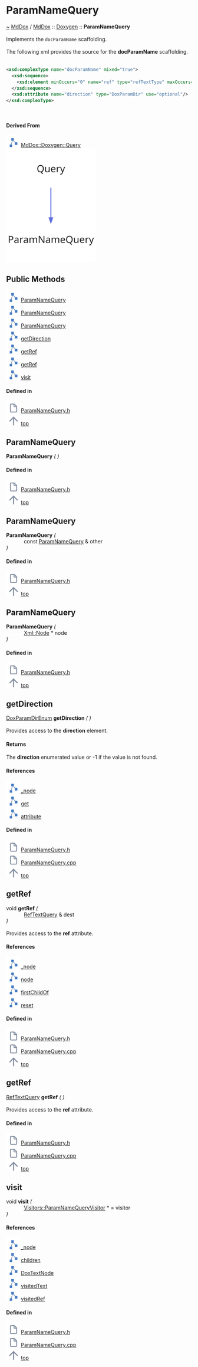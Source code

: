 <a id="paramnamequery"></a>
<h1>ParamNameQuery</h1>
<a id="a02515"></a>
<a href="https://github.com/CharlesCarley/MdDox#~">~</a>
<a href="index.md#index">MdDox</a>
<span class="inline-text">/</span>
<a href="a01838.md#mddox">MdDox</a>
<span class="inline-text">::</span>
<a href="a01843.md#doxygen">Doxygen</a>
<span class="inline-text">::</span>
<span class="bold-text"><b>ParamNameQuery</b></span>
<br/>
<br/>
<span class="inline-text">Implements the </span>
<code class="typewriter">docParamName</code>
<span class="inline-text"> scaffolding. </span>
<br/>
<br/>
<span class="inline-text">The following xml provides the source for the </span>
<span class="bold-text"><b>docParamName</b></span>
<span class="inline-text"> scaffolding. </span>
<br/>
<br/>

```xml
<xsd:complexType name="docParamName" mixed="true">
  <xsd:sequence>
    <xsd:element minOccurs="0" name="ref" type="refTextType" maxOccurs="1"/>
  </xsd:sequence>
  <xsd:attribute name="direction" type="DoxParamDir" use="optional"/>
</xsd:complexType>
```
<br/>
<a id="derived-from"></a>
<h4>Derived From</h4>
<div class="icon-link">
<img src="../images/class.svg"/><a href="a02267.md#query">MdDox::Doxygen::Query</a>
</div>
<img src="../images/dot/internal-diagram-54.dot.svg"/><br/>
<a id="public-methods"></a>
<h2>Public Methods</h2>
<span class="icon-list-item"><a href="#paramnamequery" class="icon-list-item"><img src="../images/class.svg" class="icon-list-item"/><span class="icon-list-item">ParamNameQuery</span>
</a>
</span>
<br/>
<span class="icon-list-item"><a href="#paramnamequery" class="icon-list-item"><img src="../images/class.svg" class="icon-list-item"/><span class="icon-list-item">ParamNameQuery</span>
</a>
</span>
<br/>
<span class="icon-list-item"><a href="#paramnamequery" class="icon-list-item"><img src="../images/class.svg" class="icon-list-item"/><span class="icon-list-item">ParamNameQuery</span>
</a>
</span>
<br/>
<span class="icon-list-item"><a href="#getdirection" class="icon-list-item"><img src="../images/class.svg" class="icon-list-item"/><span class="icon-list-item">getDirection</span>
</a>
</span>
<br/>
<span class="icon-list-item"><a href="#getref" class="icon-list-item"><img src="../images/class.svg" class="icon-list-item"/><span class="icon-list-item">getRef</span>
</a>
</span>
<br/>
<span class="icon-list-item"><a href="#getref" class="icon-list-item"><img src="../images/class.svg" class="icon-list-item"/><span class="icon-list-item">getRef</span>
</a>
</span>
<br/>
<span class="icon-list-item"><a href="#visit" class="icon-list-item"><img src="../images/class.svg" class="icon-list-item"/><span class="icon-list-item">visit</span>
</a>
</span>
<br/>
<a id="defined-in"></a>
<h4>Defined in</h4>
<span class="icon-list-item"><a href="https://github.com/CharlesCarley/MdDox/blob/master/Tools/Doxygen/ParamNameQuery.h#L64" class="icon-list-item"><img src="../images/file.svg" class="icon-list-item"/><span class="icon-list-item">ParamNameQuery.h</span>
</a>
</span>
<br/>
<span class="icon-list-item"><a href="#paramnamequery" class="icon-list-item"><img src="../images/jumpToTop.svg" class="icon-list-item"/><span class="icon-list-item">top</span>
</a>
</span>
<a id="paramnamequery"></a>
<h2>ParamNameQuery</h2>
<span class="bold-text"><b>ParamNameQuery</b></span>
<span class="italic-text"><i>(</i></span>
<span class="italic-text"><i>)</i></span>
<a id="defined-in"></a>
<h4>Defined in</h4>
<span class="icon-list-item"><a href="https://github.com/CharlesCarley/MdDox/blob/master/Tools/Doxygen/ParamNameQuery.h#L66" class="icon-list-item"><img src="../images/file.svg" class="icon-list-item"/><span class="icon-list-item">ParamNameQuery.h</span>
</a>
</span>
<br/>
<span class="icon-list-item"><a href="#paramnamequery" class="icon-list-item"><img src="../images/jumpToTop.svg" class="icon-list-item"/><span class="icon-list-item">top</span>
</a>
</span>
<br/>
<a id="paramnamequery"></a>
<h2>ParamNameQuery</h2>
<span class="bold-text"><b>ParamNameQuery</b></span>
<span class="italic-text"><i>(</i></span>
<div class="paragraph">
<span class="paragraph"><img src="../images/horSpace24px.svg"/><span class="inline-text">const </span>
<a href="a02515.md#paramnamequery">ParamNameQuery</a>
<span class="inline-text"> &amp;</span>
<span class="inline-text">other</span>
</span>
</div>
<span class="italic-text"><i>)</i></span>
<a id="defined-in"></a>
<h4>Defined in</h4>
<span class="icon-list-item"><a href="https://github.com/CharlesCarley/MdDox/blob/master/Tools/Doxygen/ParamNameQuery.h#L67" class="icon-list-item"><img src="../images/file.svg" class="icon-list-item"/><span class="icon-list-item">ParamNameQuery.h</span>
</a>
</span>
<br/>
<span class="icon-list-item"><a href="#paramnamequery" class="icon-list-item"><img src="../images/jumpToTop.svg" class="icon-list-item"/><span class="icon-list-item">top</span>
</a>
</span>
<br/>
<a id="paramnamequery"></a>
<h2>ParamNameQuery</h2>
<span class="bold-text"><b>ParamNameQuery</b></span>
<span class="italic-text"><i>(</i></span>
<div class="paragraph">
<span class="paragraph"><img src="../images/horSpace24px.svg"/><a href="a02111.md#node">Xml::Node</a>
<span class="inline-text"> *</span>
<span class="inline-text">node</span>
</span>
</div>
<span class="italic-text"><i>)</i></span>
<a id="defined-in"></a>
<h4>Defined in</h4>
<span class="icon-list-item"><a href="https://github.com/CharlesCarley/MdDox/blob/master/Tools/Doxygen/ParamNameQuery.h#L69" class="icon-list-item"><img src="../images/file.svg" class="icon-list-item"/><span class="icon-list-item">ParamNameQuery.h</span>
</a>
</span>
<br/>
<span class="icon-list-item"><a href="#paramnamequery" class="icon-list-item"><img src="../images/jumpToTop.svg" class="icon-list-item"/><span class="icon-list-item">top</span>
</a>
</span>
<br/>
<a id="getdirection"></a>
<h2>getDirection</h2>
<a href="a01843.md#doxparamdirenum">DoxParamDirEnum</a>
<span class="bold-text"><b>getDirection</b></span>
<span class="italic-text"><i>(</i></span>
<span class="italic-text"><i>)</i></span>
<br/>
<br/>
<span class="inline-text">Provides access to the </span>
<span class="bold-text"><b>direction</b></span>
<span class="inline-text"> element. </span>
<br/>
<a id="returns"></a>
<h4>Returns</h4>
<span class="inline-text">The </span>
<span class="bold-text"><b>direction</b></span>
<span class="inline-text"> enumerated value or -1 if the value is not found. </span>
<br/>
<a id="references"></a>
<h4>References</h4>
<div class="paragraph">
<span class="paragraph"><img src="../images/class.svg"/><a href="a02267.md#_node">_node</a>
</span>
</div>
<div class="paragraph">
<span class="paragraph"><img src="../images/class.svg"/><a href="a02231.md#get">get</a>
</span>
</div>
<div class="paragraph">
<span class="paragraph"><img src="../images/class.svg"/><a href="a02111.md#attribute">attribute</a>
</span>
</div>
<a id="defined-in"></a>
<h4>Defined in</h4>
<span class="icon-list-item"><a href="https://github.com/CharlesCarley/MdDox/blob/master/Tools/Doxygen/ParamNameQuery.h#L80" class="icon-list-item"><img src="../images/file.svg" class="icon-list-item"/><span class="icon-list-item">ParamNameQuery.h</span>
</a>
</span>
<br/>
<span class="icon-list-item"><a href="https://github.com/CharlesCarley/MdDox/blob/master/Tools/Doxygen/ParamNameQuery.cpp#L49" class="icon-list-item"><img src="../images/file.svg" class="icon-list-item"/><span class="icon-list-item">ParamNameQuery.cpp</span>
</a>
</span>
<br/>
<span class="icon-list-item"><a href="#paramnamequery" class="icon-list-item"><img src="../images/jumpToTop.svg" class="icon-list-item"/><span class="icon-list-item">top</span>
</a>
</span>
<br/>
<a id="getref"></a>
<h2>getRef</h2>
<span class="inline-text">void</span>
<span class="bold-text"><b>getRef</b></span>
<span class="italic-text"><i>(</i></span>
<div class="paragraph">
<span class="paragraph"><img src="../images/horSpace24px.svg"/><a href="a02559.md#reftextquery">RefTextQuery</a>
<span class="inline-text"> &amp;</span>
<span class="inline-text">dest</span>
</span>
</div>
<span class="italic-text"><i>)</i></span>
<br/>
<br/>
<span class="inline-text">Provides access to the </span>
<span class="bold-text"><b>ref</b></span>
<span class="inline-text"> attribute. </span>
<br/>
<a id="references"></a>
<h4>References</h4>
<div class="paragraph">
<span class="paragraph"><img src="../images/class.svg"/><a href="a02267.md#_node">_node</a>
</span>
</div>
<div class="paragraph">
<span class="paragraph"><img src="../images/class.svg"/><a href="a02267.md#node">node</a>
</span>
</div>
<div class="paragraph">
<span class="paragraph"><img src="../images/class.svg"/><a href="a02111.md#firstchildof">firstChildOf</a>
</span>
</div>
<div class="paragraph">
<span class="paragraph"><img src="../images/class.svg"/><a href="a02267.md#reset">reset</a>
</span>
</div>
<a id="defined-in"></a>
<h4>Defined in</h4>
<span class="icon-list-item"><a href="https://github.com/CharlesCarley/MdDox/blob/master/Tools/Doxygen/ParamNameQuery.h#L85" class="icon-list-item"><img src="../images/file.svg" class="icon-list-item"/><span class="icon-list-item">ParamNameQuery.h</span>
</a>
</span>
<br/>
<span class="icon-list-item"><a href="https://github.com/CharlesCarley/MdDox/blob/master/Tools/Doxygen/ParamNameQuery.cpp#L56" class="icon-list-item"><img src="../images/file.svg" class="icon-list-item"/><span class="icon-list-item">ParamNameQuery.cpp</span>
</a>
</span>
<br/>
<span class="icon-list-item"><a href="#paramnamequery" class="icon-list-item"><img src="../images/jumpToTop.svg" class="icon-list-item"/><span class="icon-list-item">top</span>
</a>
</span>
<br/>
<a id="getref"></a>
<h2>getRef</h2>
<a href="a02559.md#reftextquery">RefTextQuery</a>
<span class="bold-text"><b>getRef</b></span>
<span class="italic-text"><i>(</i></span>
<span class="italic-text"><i>)</i></span>
<br/>
<br/>
<span class="inline-text">Provides access to the </span>
<span class="bold-text"><b>ref</b></span>
<span class="inline-text"> attribute. </span>
<br/>
<a id="defined-in"></a>
<h4>Defined in</h4>
<span class="icon-list-item"><a href="https://github.com/CharlesCarley/MdDox/blob/master/Tools/Doxygen/ParamNameQuery.h#L90" class="icon-list-item"><img src="../images/file.svg" class="icon-list-item"/><span class="icon-list-item">ParamNameQuery.h</span>
</a>
</span>
<br/>
<span class="icon-list-item"><a href="https://github.com/CharlesCarley/MdDox/blob/master/Tools/Doxygen/ParamNameQuery.cpp#L67" class="icon-list-item"><img src="../images/file.svg" class="icon-list-item"/><span class="icon-list-item">ParamNameQuery.cpp</span>
</a>
</span>
<br/>
<span class="icon-list-item"><a href="#paramnamequery" class="icon-list-item"><img src="../images/jumpToTop.svg" class="icon-list-item"/><span class="icon-list-item">top</span>
</a>
</span>
<br/>
<a id="visit"></a>
<h2>visit</h2>
<span class="inline-text">void</span>
<span class="bold-text"><b>visit</b></span>
<span class="italic-text"><i>(</i></span>
<div class="paragraph">
<span class="paragraph"><img src="../images/horSpace24px.svg"/><a href="a02511.md#paramnamequeryvisitor">Visitors::ParamNameQueryVisitor</a>
<span class="inline-text"> *</span>
<span class="inline-text"> = </span>
<span class="inline-text">visitor</span>
</span>
</div>
<span class="italic-text"><i>)</i></span>
<a id="references"></a>
<h4>References</h4>
<div class="paragraph">
<span class="paragraph"><img src="../images/class.svg"/><a href="a02267.md#_node">_node</a>
</span>
</div>
<div class="paragraph">
<span class="paragraph"><img src="../images/class.svg"/><a href="a02111.md#children">children</a>
</span>
</div>
<div class="paragraph">
<span class="paragraph"><img src="../images/class.svg"/><a href="a01843.md#doxtextnode">DoxTextNode</a>
</span>
</div>
<div class="paragraph">
<span class="paragraph"><img src="../images/class.svg"/><a href="a02511.md#visitedtext">visitedText</a>
</span>
</div>
<div class="paragraph">
<span class="paragraph"><img src="../images/class.svg"/><a href="a02511.md#visitedref">visitedRef</a>
</span>
</div>
<a id="defined-in"></a>
<h4>Defined in</h4>
<span class="icon-list-item"><a href="https://github.com/CharlesCarley/MdDox/blob/master/Tools/Doxygen/ParamNameQuery.h#L74" class="icon-list-item"><img src="../images/file.svg" class="icon-list-item"/><span class="icon-list-item">ParamNameQuery.h</span>
</a>
</span>
<br/>
<span class="icon-list-item"><a href="https://github.com/CharlesCarley/MdDox/blob/master/Tools/Doxygen/ParamNameQuery.cpp#L29" class="icon-list-item"><img src="../images/file.svg" class="icon-list-item"/><span class="icon-list-item">ParamNameQuery.cpp</span>
</a>
</span>
<br/>
<span class="icon-list-item"><a href="#paramnamequery" class="icon-list-item"><img src="../images/jumpToTop.svg" class="icon-list-item"/><span class="icon-list-item">top</span>
</a>
</span>
<br/>
</div>
</div>
</body>
</html>
